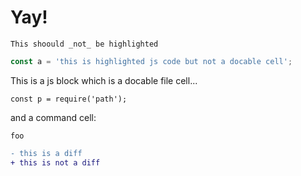 
# Yay!

```
This shoould _not_ be highlighted
``` 

```js
const a = 'this is highlighted js code but not a docable cell';
```

This is a js block which is a docable file cell...
```js|type="file",path='/tmp/foo.js'
const p = require('path');
```

and a command cell:

```bash|type='command'
foo
```

```diff
- this is a diff
+ this is not a diff
```
